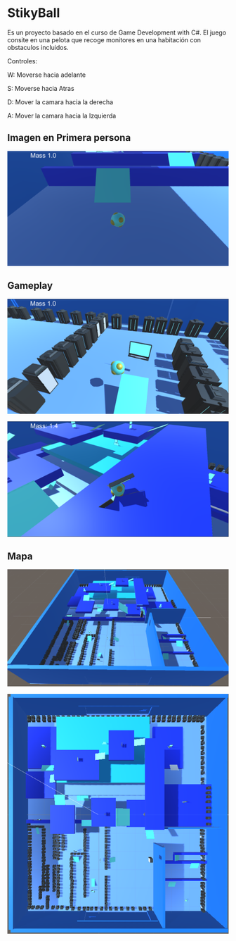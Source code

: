# StikyBall 
Es un proyecto basado en el curso de Game Development with C#.
El juego consite en una pelota que recoge monitores en una habitación con obstaculos incluidos. 

Controles:

  W: Moverse hacia adelante
  
  S: Moverse hacia Atras
  
  D: Mover la camara hacia la derecha
  
  A: Mover la camara hacia la Izquierda
  
## Imagen en Primera persona
  
![](https://github.com/JorgeBug/StikyBall/blob/main/Primera_Persona.png)

## Gameplay
  
![](https://github.com/JorgeBug/StikyBall/blob/main/Gameplay.png)

![](https://github.com/JorgeBug/StikyBall/blob/main/Pelota.png)

## Mapa

![](https://github.com/JorgeBug/StikyBall/blob/main/Cuarto.png)

![](https://github.com/JorgeBug/StikyBall/blob/main/Mapa.png)




